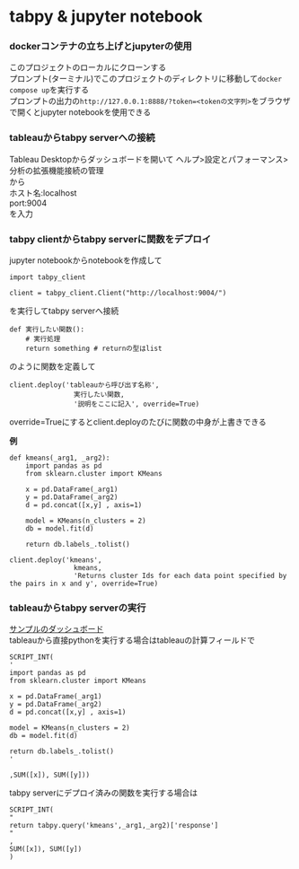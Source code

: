 # tabpy & jupyter notebook

### dockerコンテナの立ち上げとjupyterの使用
このプロジェクトのローカルにクローンする  
プロンプト(ターミナル)でこのプロジェクトのディレクトリに移動して`docker compose up`を実行する  
プロンプトの出力の`http://127.0.0.1:8888/?token=<tokenの文字列>`をブラウザで開くとjupyter notebookを使用できる

### tableauからtabpy serverへの接続
Tableau Desktopからダッシュボードを開いて 
ヘルプ>設定とパフォーマンス>分析の拡張機能接続の管理  
から  
ホスト名:localhost  
port:9004  
を入力

### tabpy clientからtabpy serverに関数をデプロイ
jupyter notebookからnotebookを作成して  
```
import tabpy_client

client = tabpy_client.Client("http://localhost:9004/")
```
を実行してtabpy serverへ接続

```
def 実行したい関数():
    # 実行処理
    return something # returnの型はlist
```
のように関数を定義して
```
client.deploy('tableauから呼び出す名称',
                実行したい関数,
                '説明をここに記入', override=True)
```
override=Trueにするとclient.deployのたびに関数の中身が上書きできる  

**例**

```
def kmeans(_arg1, _arg2):
    import pandas as pd
    from sklearn.cluster import KMeans

    x = pd.DataFrame(_arg1)
    y = pd.DataFrame(_arg2)
    d = pd.concat([x,y] , axis=1)

    model = KMeans(n_clusters = 2)
    db = model.fit(d)

    return db.labels_.tolist()

client.deploy('kmeans',
                kmeans,
                'Returns cluster Ids for each data point specified by the pairs in x and y', override=True)
```

### tableauからtabpy serverの実行
[サンプルのダッシュボード](https://drive.google.com/file/d/1MFTelvdyohEJd-T41TpjRVv8Y0iOWcLk/view)  
tableauから直接pythonを実行する場合はtableauの計算フィールドで
```
SCRIPT_INT(
'
import pandas as pd
from sklearn.cluster import KMeans

x = pd.DataFrame(_arg1)
y = pd.DataFrame(_arg2)
d = pd.concat([x,y] , axis=1)

model = KMeans(n_clusters = 2)
db = model.fit(d)

return db.labels_.tolist()
'

,SUM([x]), SUM([y]))
```

tabpy serverにデプロイ済みの関数を実行する場合は
```
SCRIPT_INT(
"
return tabpy.query('kmeans',_arg1,_arg2)['response']
"
,
SUM([x]), SUM([y])
)
```
